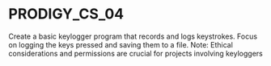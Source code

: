 # PRODIGY_CS_04


Create a basic keylogger program that records and logs keystrokes. Focus on logging the keys pressed and saving them to a file. Note: Ethical considerations and permissions are crucial for projects involving keyloggers
